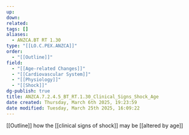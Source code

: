 ```yaml
---
up: 
down: 
related: 
tags: []
aliases:
  - ANZCA.BT RT 1.30
type: "[[LO.C.PEX.ANZCA]]"
order:
  - "[[Outline]]"
field:
  - "[[Age-related Changes]]"
  - "[[Cardiovascular System]]"
  - "[[Physiology]]"
  - "[[Shock]]"
dg-publish: true
title: ANZCA.7.2.4.5_BT_RT.1.30_Clinical_Signs_Shock_Age
date created: Thursday, March 6th 2025, 19:23:59
date modified: Tuesday, March 25th 2025, 16:09:22
---
```


[[Outline]] how the [[clinical signs of shock]] may be [[altered by age]]
